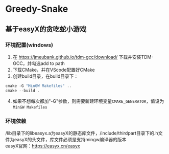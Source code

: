 # Greedy-Snake

## 基于easyX的贪吃蛇小游戏

### 环境配置(windows)

1. 在 https://jmeubank.github.io/tdm-gcc/download/ 下载并安装TDM-GCC，并勾选add to path  
2. 下载CMake，并在VScode配置好CMake  
3. 创建build目录，在build目录下：  
```powershell
cmake -G "MinGW Makefiles" ..
cmake --build .
```  
4. 如果不想每次都加"-G"参数，则需要新建环境变量`CMAKE_GENERATOR`，值设为`MinGW Makefiles` 

### 环境依赖

/lib目录下的libeasyx.a为easyX的静态库文件，/include/thirdpart目录下的.h文件为easyX的头文件，库文件必须是支持mingw编译器的版本  
easyX官网：https://easyx.cn/easyx
